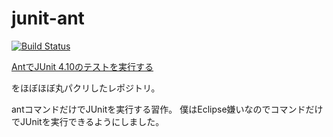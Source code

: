 junit-ant
===============

[![Build Status](https://travis-ci.org/.png)](https://travis-ci.org/)

[AntでJUnit 4.10のテストを実行する](http://symfoware.blog68.fc2.com/blog-entry-993.html)

をほぼほぼ丸パクリしたレポジトリ。

antコマンドだけでJUnitを実行する習作。
僕はEclipse嫌いなのでコマンドだけでJUnitを実行できるようにしました。


